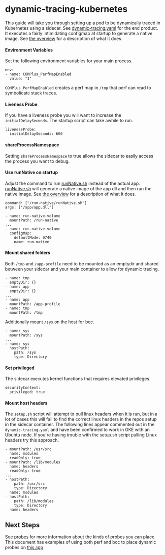 # dynamic-tracing-kubernetes

This guide will take you through setting up a pod to be dynamically traced in Kubernetes using a sidecar.  See [dynamic-tracing.yaml](./dynamic-tracing.yaml) for the end product.  It executes a fairly intimidating configmap at startup to generate a native image.  See [the overview](./overview.md) for a description of what it does.

#### Environment Variables
Set the following environment variables for your main process.

```
env:
- name: COMPlus_PerfMapEnabled
  value: "1"
```

`COMPlus_PerfMapEnabled` creates a perf map in `/tmp` that perf can read to symbolicate stack traces. 

#### Liveness Probe
If you have a liveness probe you will want to increase the `initialDelaySeconds`.  The startup script can take awhile to run.

```
livenessProbe:
  initialDelaySeconds: 600
```

#### shareProcessNamespace
Setting `shareProcessNamespace` to true allows the sidecar to easily access the process you want to debug.

#### Use runNative on startup
Adjust the command to run [runNative.sh](./runNative.sh) instead of the actual app.  [runNative.sh](./runNative.sh) will generate a native image of the app dll and then run the native image.  See [the overview](./overview.md) for a description of what it does.

```
command: ["/run-native/runNative.sh"]
args: ["/app/app.dll"]
```

```
- name: run-native-volume
  mountPath: /run-native
...
- name: run-native-volume
  configMap:
    defaultMode: 0740
    name: run-native
```

#### Mount shared folders
Both `/tmp` and `/app-profile` need to be mounted as an emptydir and shared between your sidecar and your main container to allow for dynamic tracing.

```
- name: tmp
  emptyDir: {}
- name: app
  emptyDir: {}
...
- name: app
  mountPath: /app-profile
- name: tmp
  mountPath: /tmp
```

Additionally mount `/sys` on the host for bcc.

```
- name: sys
  mountPath: /sys
...
- name: sys
  hostPath:
    path: /sys
    type: Directory
```

#### Set privileged
The sidecar executes kernel functions that requires elevated privileges.

```
securityContext:
  privileged: true
```

#### Mount host headers

The `setup.sh` script will attempt to pull linux headers when it is run, but in a lot of cases this will fail to find the correct linux headers in the repos setup in the sidecar container.  The following lines appear commented out in the `dynamic-tracing.yaml` and have been confirmed to work in GKE with an Ubuntu node.  If you're having trouble with the setup.sh script pulling Linux headers try this approach.

```
- mountPath: /usr/src
  name: modules 
  readOnly: true
- mountPath: /lib/modules
  name: headers
  readOnly: true
...
- hostPath:
    path: /usr/src
    type: Directory
  name: modules
- hostPath:
    path: /lib/modules
    type: Directory
  name: headers
```

## Next Steps
See [probes](./probes.md) for more information about the kinds of probes you can place.  This document has examples of using both perf and bcc to place dynamic probes on [this app](https://github.com/joe-elliott/sample-netcore-app)
